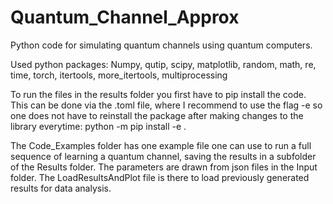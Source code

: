 # Quantum_Channel_Approx

Python code for simulating quantum channels using quantum computers.

Used python packages:
Numpy, qutip, scipy, matplotlib, random, math, re, time, torch, itertools, more_itertools, multiprocessing

To run the files in the results folder you first have to pip install the code. This can be done via the .toml file, where I recommend to use the flag -e so one does not have to reinstall the package after making changes to the library everytime:
python -m pip install -e .

The Code_Examples folder has one example file one can use to run a full sequence of learning a quantum channel, saving the results in a subfolder of the Results folder. The parameters are drawn from json files in the Input folder. The LoadResultsAndPlot file is there to load previously generated results for data analysis.

 
